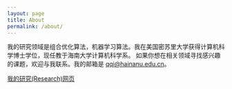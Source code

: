```yaml
---
layout: page
title: About
permalink: /about/
---
```


我的研究领域是组合优化算法，机器学习算法。我在美国密苏里大学获得计算机科学博士学位，现任教于海南大学计算机科学系。 如果你想在相关领域寻找感兴趣的课题，欢迎与我联系。我的邮箱是 qqi@hainanu.edu.cn。

[我的研究(Research)网页](/research)
